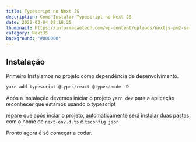 ```yaml
---
title: Typescript no Next JS
description: Como Instalar Typescript no Next JS
date: 2022-03-04 08:18:25
thumbnail: https://informacaotech.com/wp-content/uploads/nextjs-pm2-server.png
category: NextJS
background: "#000000"
---
```

## Instalação

Primeiro Instalamos no projeto como dependência de desenvolvimento.

```javascript
yarn add typescript @types/react @types/node -D
```

Após a instalação devemos iniciar o projeto `yarn dev` para a aplicação reconhecer que estamos usando o typescript

repare que após inciar o projeto, automaticamente será instalar duas pastas com o nome de `next-env.d.ts` e `tsconfig.json`

Pronto agora é só começar a codar.
